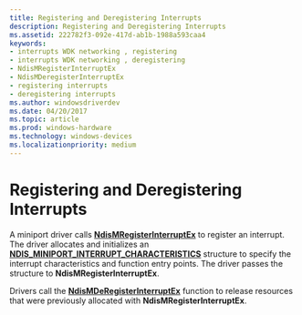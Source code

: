 ```yaml
---
title: Registering and Deregistering Interrupts
description: Registering and Deregistering Interrupts
ms.assetid: 222782f3-092e-417d-ab1b-1988a593caa4
keywords:
- interrupts WDK networking , registering
- interrupts WDK networking , deregistering
- NdisMRegisterInterruptEx
- NdisMDeregisterInterruptEx
- registering interrupts
- deregistering interrupts
ms.author: windowsdriverdev
ms.date: 04/20/2017
ms.topic: article
ms.prod: windows-hardware
ms.technology: windows-devices
ms.localizationpriority: medium
---
```


# Registering and Deregistering Interrupts





A miniport driver calls [**NdisMRegisterInterruptEx**](https://msdn.microsoft.com/library/windows/hardware/ff563649) to register an interrupt. The driver allocates and initializes an [**NDIS\_MINIPORT\_INTERRUPT\_CHARACTERISTICS**](https://msdn.microsoft.com/library/windows/hardware/ff566465) structure to specify the interrupt characteristics and function entry points. The driver passes the structure to **NdisMRegisterInterruptEx**.

Drivers call the [**NdisMDeRegisterInterruptEx**](https://msdn.microsoft.com/library/windows/hardware/ff563575) function to release resources that were previously allocated with **NdisMRegisterInterruptEx**.

 

 





